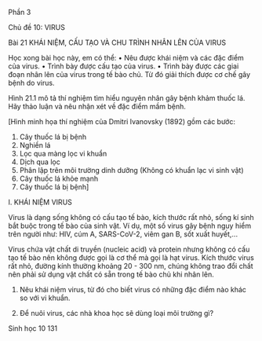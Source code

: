 Phần 3

Chủ đề 10: VIRUS

Bài 21 KHÁI NIỆM, CẤU TẠO VÀ CHU TRÌNH NHÂN LÊN CỦA VIRUS

Học xong bài học này, em có thể:
• Nêu được khái niệm và các đặc điểm của virus.
• Trình bày được cấu tạo của virus.
• Trình bày được các giai đoạn nhân lên của virus trong tế bào chủ. Từ đó giải thích được cơ chế gây bệnh do virus.

Hình 21.1 mô tả thí nghiệm tìm hiểu nguyên nhân gây bệnh khảm thuốc lá. Hãy thảo luận và nêu nhận xét về đặc điểm mầm bệnh.

[Hình minh họa thí nghiệm của Dmitri Ivanovsky (1892) gồm các bước:
1. Cây thuốc lá bị bệnh
2. Nghiền lá
3. Lọc qua màng lọc vi khuẩn
4. Dịch qua lọc
5. Phân lập trên môi trường dinh dưỡng (Không có khuẩn lạc vi sinh vật)
6. Cây thuốc lá khỏe mạnh
7. Cây thuốc lá bị bệnh]

I. KHÁI NIỆM VIRUS

Virus là dạng sống không có cấu tạo tế bào, kích thước rất nhỏ, sống kí sinh bắt buộc trong tế bào của sinh vật. Ví dụ, một số virus gây bệnh nguy hiểm trên người như: HIV, cúm A, SARS-CoV-2, viêm gan B, sốt xuất huyết,...

Virus chứa vật chất di truyền (nucleic acid) và protein nhưng không có cấu tạo tế bào nên không được gọi là cơ thể mà gọi là hạt virus. Kích thước virus rất nhỏ, đường kính thường khoảng 20 - 300 nm, chúng không trao đổi chất nên phải sử dụng vật chất có sẵn trong tế bào chủ khi nhân lên.

1. Nêu khái niệm virus, từ đó cho biết virus có những đặc điểm nào khác so với vi khuẩn.

1. Để nuôi virus, các nhà khoa học sẽ dùng loại môi trường gì?

Sinh học 10 131